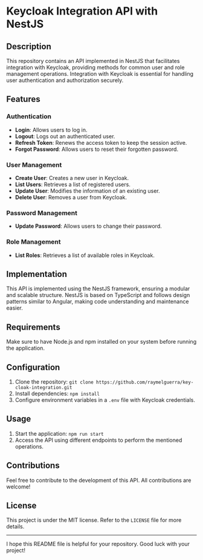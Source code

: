 # Keycloak Integration API with NestJS

## Description

This repository contains an API implemented in NestJS that facilitates integration with Keycloak, providing methods for common user and role management operations. Integration with Keycloak is essential for handling user authentication and authorization securely.

## Features

### Authentication

- **Login**: Allows users to log in.
- **Logout**: Logs out an authenticated user.
- **Refresh Token**: Renews the access token to keep the session active.
- **Forgot Password**: Allows users to reset their forgotten password.

### User Management

- **Create User**: Creates a new user in Keycloak.
- **List Users**: Retrieves a list of registered users.
- **Update User**: Modifies the information of an existing user.
- **Delete User**: Removes a user from Keycloak.

### Password Management

- **Update Password**: Allows users to change their password.

### Role Management

- **List Roles**: Retrieves a list of available roles in Keycloak.

## Implementation

This API is implemented using the NestJS framework, ensuring a modular and scalable structure. NestJS is based on TypeScript and follows design patterns similar to Angular, making code understanding and maintenance easier.

## Requirements

Make sure to have Node.js and npm installed on your system before running the application.

## Configuration

1. Clone the repository: `git clone https://github.com/raymelguerra/key-cloak-integration.git`
2. Install dependencies: `npm install`
3. Configure environment variables in a `.env` file with Keycloak credentials.

## Usage

1. Start the application: `npm run start`
2. Access the API using different endpoints to perform the mentioned operations.

## Contributions

Feel free to contribute to the development of this API. All contributions are welcome!

## License

This project is under the MIT license. Refer to the `LICENSE` file for more details.

---

I hope this README file is helpful for your repository. Good luck with your project!


